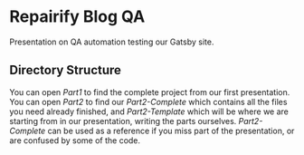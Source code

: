 # Repairify Blog QA

Presentation on QA automation testing our Gatsby site.

## Directory Structure

You can open _Part1_ to find the complete project from our first presentation.
You can open _Part2_ to find our _Part2-Complete_ which contains all the files you need already finished, and _Part2-Template_ which will be where we are starting from in our presentation, writing the parts ourselves. _Part2-Complete_ can be used as a reference if you miss part of the presentation, or are confused by some of the code.
